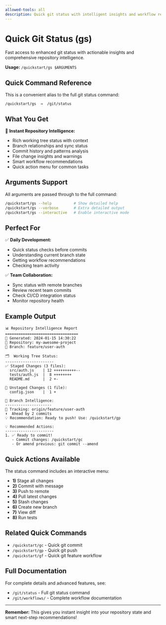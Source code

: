 ```yaml
---
allowed-tools: all
description: Quick git status with intelligent insights and workflow recommendations
---
```


# Quick Git Status (gs)

Fast access to enhanced git status with actionable insights and comprehensive repository intelligence.

**Usage:** `/quickstart/gs $ARGUMENTS`

## Quick Command Reference

This is a convenient alias to the full git status command:
```
/quickstart/gs  →  /git/status
```

## What You Get

🚀 **Instant Repository Intelligence:**
- Rich working tree status with context
- Branch relationships and sync status
- Commit history and patterns analysis
- File change insights and warnings
- Smart workflow recommendations
- Quick action menu for common tasks

## Arguments Support

All arguments are passed through to the full command:
```bash
/quickstart/gs --help          # Show detailed help
/quickstart/gs --verbose       # Extra detailed output
/quickstart/gs --interactive   # Enable interactive mode
```

## Perfect For

✅ **Daily Development:**
- Quick status checks before commits
- Understanding current branch state
- Getting workflow recommendations
- Checking team activity

✅ **Team Collaboration:**
- Sync status with remote branches
- Review recent team commits
- Check CI/CD integration status
- Monitor repository health

## Example Output

```
📊 Repository Intelligence Report
=================================
📅 Generated: 2024-01-15 14:30:22
🏢 Repository: my-awesome-project
🌿 Branch: feature/user-auth

🗂️  Working Tree Status:
----------------------
✅ Staged Changes (3 files):
  src/auth.js    | 12 ++++++++++--
  tests/auth.js  |  8 ++++++++
  README.md      |  2 +-

📝 Unstaged Changes (1 file):
  config.json    |  1 +

🌳 Branch Intelligence:
---------------------
📡 Tracking: origin/feature/user-auth
⬆️  Ahead by 2 commits
💡 Recommendation: Ready to push! Use: /quickstart/gp

💡 Recommended Actions:
----------------------
1. ✅ Ready to commit!
   - Commit changes: /quickstart/gc
   - Or amend previous: git commit --amend
```

## Quick Actions Available

The status command includes an interactive menu:
- **1)** Stage all changes
- **2)** Commit with message  
- **3)** Push to remote
- **4)** Pull latest changes
- **5)** Stash changes
- **6)** Create new branch
- **7)** View diff
- **8)** Run tests

## Related Quick Commands

- `/quickstart/gc` - Quick git commit
- `/quickstart/gp` - Quick git push  
- `/quickstart/gf` - Quick git feature workflow

## Full Documentation

For complete details and advanced features, see:
- `/git/status` - Full git status command
- `/git/workflows/` - Complete workflow documentation

---

**Remember:** This gives you instant insight into your repository state and smart next-step recommendations!